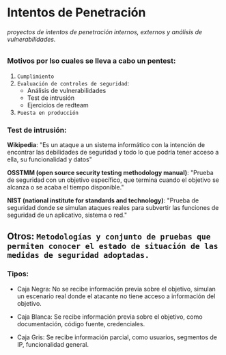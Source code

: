 # Intentos de Penetración

###### proyectos de intentos de penetración internos, externos y análisis de vulnerabilidades.

### Motivos por lso cuales se lleva a cabo un pentest:

1. `Cumplimiento`
1. `Evaluación de controles de seguridad`:
   - Análisis de vulnerabilidades
   - Test de intrusión
   - Ejercicios de redteam
1. `Puesta en producción `

### Test de intrusión:

**Wikipedia**: "Es un ataque a un sistema informático con la intención de encontrar las debilidades de seguridad y todo lo que podría tener acceso a ella, su funcionalidad y datos"

**OSSTMM (open source security testing methodology manual)**: "Prueba de seguridad con un objetivo específico, que termina cuando el objetivo se alcanza o se acaba el tiempo disponible."

**NIST (national institute for standards and technology)**: "Prueba de seguridad donde se simulan ataques reales para subvertir las funciones de seguridad de un aplicativo, sistema o red."

## **Otros**: **`Metodologías y conjunto de pruebas que permiten conocer el estado de situación de las medidas de seguridad adoptadas.`**

### Tipos:

- Caja Negra: No se recibe información previa sobre el objetivo, simulan un escenario real donde el atacante no tiene acceso a información del objetivo.

- Caja Blanca: Se recibe información previa sobre el objetivo, como documentación, código fuente, credenciales.

- Caja Gris: Se recibe información parcial, como usuarios, segmentos de IP, funcionalidad general.
